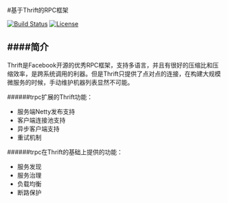 #基于Thrift的RPC框架

[![Build Status](https://api.travis-ci.org/sofn/trpc.svg)](https://travis-ci.org/sofn/trpc)
[![License](https://img.shields.io/badge/license-Apache%202-4EB1BA.svg)](https://www.apache.org/licenses/LICENSE-2.0.html)

####简介
---------
Thrift是Facebook开源的优秀RPC框架，支持多语言，并且有很好的压缩比和压缩效率，是跨系统调用的利器。但是Thrift只提供了点对点的连接，在构建大规模微服务的时候，手动维护机器列表显然不可能。

######trpc扩展的Thrift功能：
* 服务端Netty发布支持
* 客户端连接池支持
* 异步客户端支持
* 重试机制

######trpc在Thrift的基础上提供的功能：
* 服务发现
* 服务治理
* 负载均衡
* 断路保护
